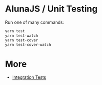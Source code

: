 # AlunaJS / Unit Testing

Run one of many commands:

```bash
yarn test
yarn test-watch
yarn test-cover
yarn test-cover-watch
```

# More
 - [Integration Tests](e2e)
